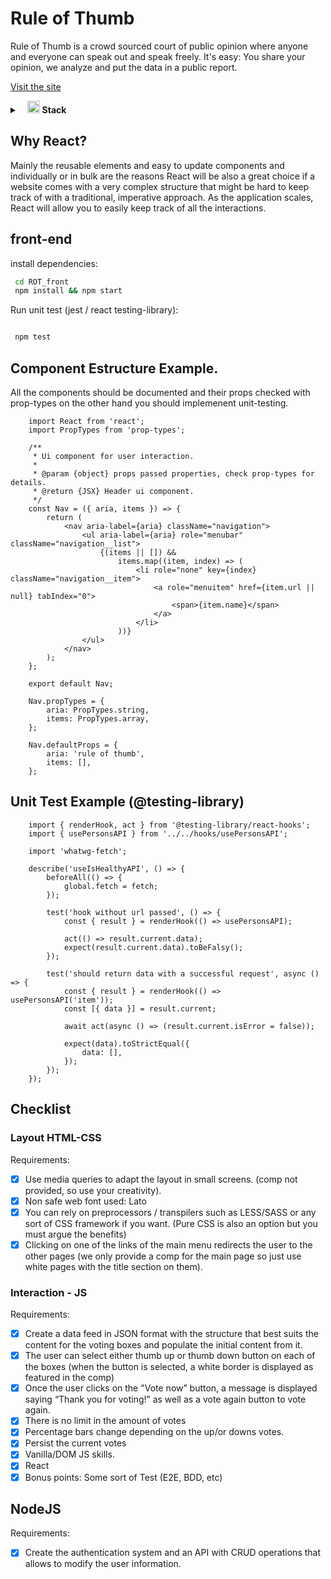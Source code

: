# Rule of Thumb

Rule of Thumb is a crowd sourced court of public opinion where anyone and everyone can speak out and speak freely. It's easy: You share your opinion, we analyze and put the data in a public report.

[Visit the site](https://amazing-darwin-846e72.netlify.app/)

<details>
	<summary>&nbsp;&nbsp;&nbsp;<img src="https://i.ibb.co/K5cyGgD/icons8-checkmark-52.png" width="20px" height="20px" /> <b>Stack</b></summary>
	<br/>
	<img  src="https://img.shields.io/badge/-React-%23222326"  alt="React/Hooks"/>
	<img  src="https://img.shields.io/badge/-NodeJs-%23222326"  alt="NodeJs"/>
	<img  src="https://img.shields.io/badge/-MongoDB-%23222326"  alt="MongoDB"/>
	<img src="https://img.shields.io/badge/-Express-%23222326" alt="Express"/>
</details>

## Why React?

Mainly the reusable elements and easy to update components and individually or in bulk are the reasons React will be also a great choice if a website comes with a very complex structure that might be hard to keep track of with a traditional, imperative approach. As the application scales, React will allow you to easily keep track of all the interactions.

## front-end

install dependencies:

```bash
 cd ROT_front
 npm install && npm start
```

Run unit test (jest / react testing-library):

```bash

 npm test
```

## Component Estructure Example.

All the components should be documented and their props checked with prop-types on the other hand you should implemenent unit-testing.

```JS
	import React from 'react';
	import PropTypes from 'prop-types';

	/**
	 * Ui component for user interaction.
	 *
	 * @param {object} props passed properties, check prop-types for details.
	 * @return {JSX} Header ui component.
	 */
	const Nav = ({ aria, items }) => {
		return (
			<nav aria-label={aria} className="navigation">
				<ul aria-label={aria} role="menubar" className="navigation__list">
					{(items || []) &&
						items.map((item, index) => (
							<li role="none" key={index} className="navigation__item">
								<a role="menuitem" href={item.url || null} tabIndex="0">
									<span>{item.name}</span>
								</a>
							</li>
						))}
				</ul>
			</nav>
		);
	};

	export default Nav;

	Nav.propTypes = {
		aria: PropTypes.string,
		items: PropTypes.array,
	};

	Nav.defaultProps = {
		aria: 'rule of thumb',
		items: [],
	};

```

## Unit Test Example (@testing-library)

```JS
	import { renderHook, act } from '@testing-library/react-hooks';
	import { usePersonsAPI } from '../../hooks/usePersonsAPI';

	import 'whatwg-fetch';

	describe('useIsHealthyAPI', () => {
		beforeAll(() => {
			global.fetch = fetch;
		});

		test('hook without url passed', () => {
			const { result } = renderHook(() => usePersonsAPI);

			act(() => result.current.data);
			expect(result.current.data).toBeFalsy();
		});

		test('should return data with a successful request', async () => {
			const { result } = renderHook(() => usePersonsAPI('item'));
			const [{ data }] = result.current;

			await act(async () => (result.current.isError = false));

			expect(data).toStrictEqual({
				data: [],
			});
		});
	});

```

## Checklist

### Layout HTML-CSS

Requirements:

- [x] Use media queries to adapt the layout in small screens. (comp not provided, so use your creativity).
- [x] Non safe web font used: Lato
- [x] You can rely on preprocessors / transpilers such as LESS/SASS or any sort of CSS framework if you want. (Pure CSS is also an option but you must argue the benefits)
- [x] Clicking on one of the links of the main menu redirects the user to the other pages (we only provide a comp for the main page so just use white pages with the title section on them).

### Interaction - JS

Requirements:

- [x] Create a data feed in JSON format with the structure that best suits the content for the voting boxes and populate the initial content from it.
- [x] The user can select either thumb up or thumb down button on each of the boxes (when the button is selected, a white border is displayed as featured in the comp)
- [x] Once the user clicks on the "Vote now” button, a message is displayed saying “Thank you for voting!” as well as a vote again button to vote again.
- [x] There is no limit in the amount of votes
- [x] Percentage bars change depending on the up/or downs votes.
- [x] Persist the current votes
- [x] Vanilla/DOM JS skills.
- [x] React
- [x] Bonus points: Some sort of Test (E2E, BDD, etc)

## NodeJS

Requirements:

- [x] Create the authentication system and an API with CRUD operations that allows to modify the user information.
